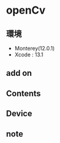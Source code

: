 # openCv #

## 環境 ##
*	Monterey(12.0.1)
*	Xcode : 13.1

## add on ##
  
## Contents ##

## Device ##


## note ##






